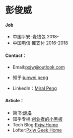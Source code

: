 # 彭俊威
#### Job
* 中国平安-壹钱包 2018-
* 中国电信·翼支付 2016-2018

#### Contact：
* Email:pxjw@outlook.com

* 知乎:[junwei peng](http://www.zhihu.com/people/pxjw)

* LinkedIn：[Miral Peng](https://www.linkedin.com/in/junweipeng)
#### Article：

* 简书:[谜洛](http://www.jianshu.com/u/95067ab0a52c)
* 知乎专栏:[创业者的小黑板](https://zhuanlan.zhihu.com/junwei)
* Tech Blog:[Pxjw.Home](http://www.cnblogs.com/pengjunwei/)
* Lofter:[Pxjw Geek Home](http://geekhome.lofter.com/)
